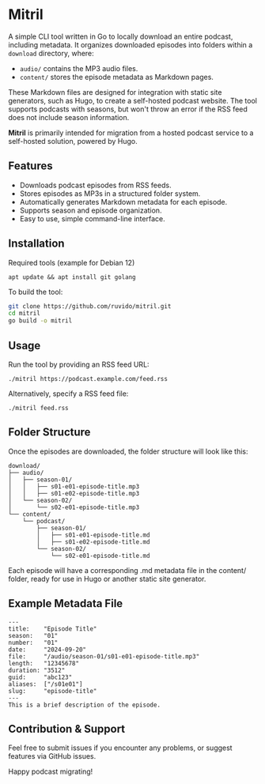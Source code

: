 # Mitril

A simple CLI tool written in Go to locally download an entire podcast, including metadata. It organizes downloaded episodes into folders within a `download` directory, where:
- `audio/` contains the MP3 audio files.
- `content/` stores the episode metadata as Markdown pages.

These Markdown files are designed for integration with static site generators, such as Hugo, to create a self-hosted podcast website. The tool supports podcasts with seasons, but won't throw an error if the RSS feed does not include season information.

**Mitril** is primarily intended for migration from a hosted podcast service to a self-hosted solution, powered by Hugo.

## Features

- Downloads podcast episodes from RSS feeds.
- Stores episodes as MP3s in a structured folder system.
- Automatically generates Markdown metadata for each episode.
- Supports season and episode organization.
- Easy to use, simple command-line interface.

## Installation

Required tools (example for Debian 12)

    apt update && apt install git golang

To build the tool:

```bash
git clone https://github.com/ruvido/mitril.git
cd mitril
go build -o mitril
```

## Usage

Run the tool by providing an RSS feed URL:

    ./mitril https://podcast.example.com/feed.rss

Alternatively, specify a RSS feed file:

    ./mitril feed.rss

## Folder Structure

Once the episodes are downloaded, the folder structure will look like this:

```plaintext
download/
├── audio/
│   ├── season-01/
│   │   ├── s01-e01-episode-title.mp3
│   │   ├── s01-e02-episode-title.mp3
│   └── season-02/
│       └── s02-e01-episode-title.mp3
└── content/
    └── podcast/
        ├── season-01/
        │   ├── s01-e01-episode-title.md
        │   ├── s01-e02-episode-title.md
        └── season-02/
            └── s02-e01-episode-title.md
```

Each episode will have a corresponding .md metadata file in the content/ folder, ready for use in Hugo or another static site generator.

## Example Metadata File

```
---
title:    "Episode Title"
season:   "01"
number:   "01"
date:     "2024-09-20"
file:     "/audio/season-01/s01-e01-episode-title.mp3"
length:   "12345678"
duration: "3512"
guid:     "abc123"
aliases:  ["/s01e01"]
slug:     "episode-title"
---
This is a brief description of the episode.
```

## Contribution & Support

Feel free to submit issues if you encounter any problems, or suggest features via GitHub issues.

Happy podcast migrating!


